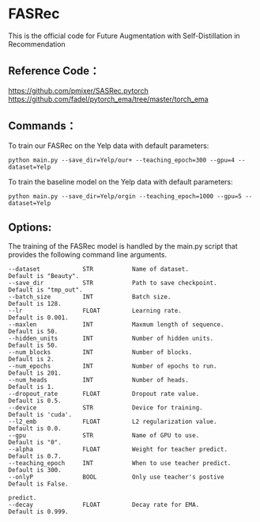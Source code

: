 # FASRec

This is the official code for Future Augmentation with Self-Distillation in Recommendation

## Reference Code：

https://github.com/pmixer/SASRec.pytorch
https://github.com/fadel/pytorch_ema/tree/master/torch_ema

## Commands：

To train our FASRec on the Yelp data with default parameters:

```
python main.py --save_dir=Yelp/our+ --teaching_epoch=300 --gpu=4 --dataset=Yelp
```

To train the baseline model on the Yelp data with default parameters:

```
python main.py --save_dir=Yelp/orgin --teaching_epoch=1000 --gpu=5 --dataset=Yelp
```

## Options:

The training of the FASRec model is handled by the main.py script that provides the following command line arguments.

```
--dataset            STR           Name of dataset.               Default is "Beauty".
--save_dir           STR           Path to save checkpoint.       Default is "tmp_out".
--batch_size         INT           Batch size.                    Default is 128.    
--lr                 FLOAT         Learning rate.                 Default is 0.001.
--maxlen             INT           Maxmum length of sequence.     Default is 50.
--hidden_units       INT           Number of hidden units.        Default is 50.
--num_blocks         INT           Number of blocks.              Default is 2.
--num_epochs         INT           Number of epochs to run.       Default is 201.
--num_heads          INT           Number of heads.               Default is 1.
--dropout_rate       FLOAT         Dropout rate value.            Default is 0.5.
--device             STR           Device for training.           Default is 'cuda'.
--l2_emb             FLOAT         L2 regularization value.       Default is 0.0.
--gpu                STR           Name of GPU to use.            Default is "0".
--alpha              FLOAT         Weight for teacher predict.    Default is 0.7.
--teaching_epoch     INT           When to use teacher predict.   Default is 300.
--onlyP              BOOL          Only use teacher's postive     Default is False.
																	 predict.
--decay              FLOAT         Decay rate for EMA.            Default is 0.999.
```
